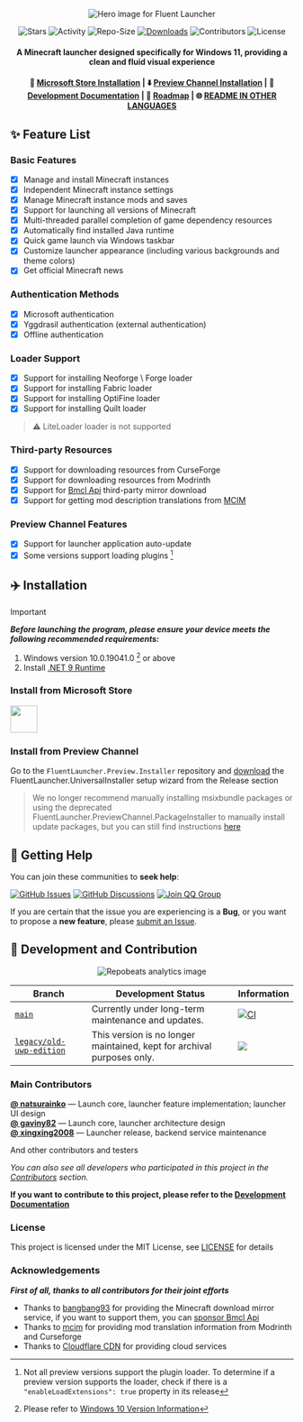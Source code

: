 <div align="center">

![Hero image for Fluent Launcher](../docs/images/Hero_Image.png)

![Stars](https://img.shields.io/github/stars/Xcube-Studio/Natsurainko.FluentLauncher)
![Activity](https://img.shields.io/github/commit-activity/y/Xcube-Studio/Natsurainko.FluentLauncher)
![Repo-Size](https://img.shields.io/github/repo-size/Xcube-Studio/Natsurainko.FluentLauncher)
[![Downloads](https://img.shields.io/github/downloads/Xcube-Studio/Natsurainko.FluentLauncher/total?style=social&logo=github)](https://github.com/Xcube-Studio/Natsurainko.FluentLauncher/releases/latest)
![Contributors](https://img.shields.io/github/contributors/Xcube-Studio/Natsurainko.FluentLauncher)
![License](https://img.shields.io/badge/license-MIT-yellow)

#### A Minecraft launcher designed specifically for Windows 11, providing a clean and fluid visual experience
#### 🏪 [Microsoft Store Installation](https://apps.microsoft.com/detail/Natsurianko.FluentLauncher/9p4nqqxq942p) | ⬇️ [Preview Channel Installation](https://github.com/Xcube-Studio/FluentLauncher.Preview.Installer) | 🔧 [Development Documentation](https://github.com/Xcube-Studio/Natsurainko.FluentLauncher/wiki/%23-%E5%BC%80%E5%8F%91) | 🚧 [Roadmap](https://github.com/Xcube-Studio/Natsurainko.FluentLauncher/wiki/%E5%BC%80%E5%8F%91%EF%BC%9A%E8%B7%AF%E7%BA%BF%E5%9B%BE) | 🌐 [README IN OTHER LANGUAGES](README_index.md)

</div>

## ✨ Feature List

### Basic Features
+ [x] Manage and install Minecraft instances
+ [x] Independent Minecraft instance settings
+ [x] Manage Minecraft instance mods and saves
+ [x] Support for launching all versions of Minecraft
+ [x] Multi-threaded parallel completion of game dependency resources
+ [x] Automatically find installed Java runtime
+ [x] Quick game launch via Windows taskbar
+ [x] Customize launcher appearance (including various backgrounds and theme colors)
+ [x] Get official Minecraft news

### Authentication Methods
+ [x] Microsoft authentication
+ [x] Yggdrasil authentication (external authentication)
+ [x] Offline authentication

### Loader Support
+ [x] Support for installing Neoforge \ Forge loader
+ [x] Support for installing Fabric loader
+ [x] Support for installing OptiFine loader
+ [x] Support for installing Quilt loader
> ⚠️ LiteLoader loader is not supported

### Third-party Resources
+ [x] Support for downloading resources from CurseForge
+ [x] Support for downloading resources from Modrinth
+ [x] Support for [Bmcl Api](https://bmclapidoc.bangbang93.com/) third-party mirror download
+ [x] Support for getting mod description translations from [MCIM](https://github.com/mcmod-info-mirror/mcim-api)

### Preview Channel Features
+ [x] Support for launcher application auto-update
+ [x] Some versions support loading plugins [^1]

## ✈️ Installation

> [!IMPORTANT] 
> _**Before launching the program, please ensure your device meets the following recommended requirements:**_  
> 
> 1. Windows version 10.0.19041.0 [^2] or above  
> 2. Install [.NET 9 Runtime](https://dotnet.microsoft.com/zh-cn/download/dotnet/9.0)

### Install from Microsoft Store
<a href="https://apps.microsoft.com/detail/Natsurianko.FluentLauncher/9p4nqqxq942p"><img src="https://get.microsoft.com/images/en-us%20dark.svg" height="48"/> </a>

### Install from Preview Channel
Go to the `FluentLauncher.Preview.Installer` repository and [download](https://github.com/Xcube-Studio/FluentLauncher.Preview.Installer) the FluentLauncher.UniversalInstaller setup wizard from the Release section

> We no longer recommend manually installing msixbundle packages or using the deprecated FluentLauncher.PreviewChannel.PackageInstaller to manually install update packages, but you can still find instructions [here](https://github.com/Xcube-Studio/Natsurainko.FluentLauncher/wiki/%E5%85%B3%E4%BA%8E%EF%BC%9A%E6%89%8B%E5%8A%A8%E5%AE%89%E8%A3%85%E9%A2%84%E8%A7%88%E7%89%88%E5%90%AF%E5%8A%A8%E5%99%A8%E5%8C%85)

## 💬 Getting Help

You can join these communities to **seek help**:

[![GitHub Issues](https://img.shields.io/github/issues-search/Xcube-Studio/Natsurainko.FluentLauncher?query=is%3Aopen&logo=github&label=Issues&color=%233fb950)](https://github.com/Xcube-Studio/Natsurainko.FluentLauncher/issues)
[![GitHub Discussions](https://img.shields.io/github/discussions/Xcube-Studio/Natsurainko.FluentLauncher?&logo=Github&label=Discussions)](https://github.com/Xcube-Studio/Natsurainko.FluentLauncher/discussions)
[![Join QQ Group](https://img.shields.io/badge/QQ_%E7%BE%A4-Xcube_Studio-%230066cc?logo=TencentQQ)](https://qm.qq.com/q/wAo0DKH4xa)

If you are certain that the issue you are experiencing is a **Bug**, or you want to propose a **new feature**, please [submit an Issue](https://github.com/Xcube-Studio/Natsurainko.FluentLauncher/issues/new/choose).

## 🔧 Development and Contribution

<div align="center">

![Repobeats analytics image](https://repobeats.axiom.co/api/embed/0dcf1b6a60fa8c1c6cefe6042c482f59d2d60538.svg)

</div>

| Branch | Development Status | Information |
| --- | --- | --- |
| [`main`](https://github.com/Xcube-Studio/Natsurainko.FluentLauncher) | Currently under long-term maintenance and updates. | [![CI](https://github.com/Xcube-Studio/Natsurainko.FluentLauncher/actions/workflows/ci.yml/badge.svg)](https://github.com/Xcube-Studio/Natsurainko.FluentLauncher/actions/workflows/ci.yml) |
| [`legacy/old-uwp-edition`](https://github.com/Xcube-Studio/Natsurainko.FluentLauncher/tree/legacy/old-uwp-edition) | This version is no longer maintained, kept for archival purposes only.| ![](https://img.shields.io/badge/Legacy-Stopped-red) |

### Main Contributors

**[@ natsurainko](https://github.com/natsurainko)** — Launch core, launcher feature implementation; launcher UI design  
**[@ gaviny82](https://github.com/gaviny82)** — Launch core, launcher architecture design  
**[@ xingxing2008](https://github.com/xingxing2008)** — Launcher release, backend service maintenance  

And other contributors and testers  

*You can also see all developers who participated in this project in the [Contributors](https://github.com/Xcube-Studio/Natsurainko.FluentLauncher/contributors) section.*

**If you want to contribute to this project, please refer to the [Development Documentation](https://github.com/Xcube-Studio/Natsurainko.FluentLauncher/wiki/%23-%E5%BC%80%E5%8F%91)**

### License

This project is licensed under the MIT License, see [LICENSE](../LICENSE) for details  

### Acknowledgements

_**First of all, thanks to all contributors for their joint efforts**_  

- Thanks to [bangbang93](https://github.com/bangbang93) for providing the Minecraft download mirror service, if you want to support them, you can [sponsor Bmcl Api](https://afdian.com/@bangbang93)  
- Thanks to [mcim](https://github.com/mcmod-info-mirror/mcim-api) for providing mod translation information from Modrinth and Curseforge  
- Thanks to [Cloudflare CDN](https://www.cloudflare.com) for providing cloud services


[^1]: Not all preview versions support the plugin loader. To determine if a preview version supports the loader, check if there is a `"enableLoadExtensions": true` property in its release
[^2]: Please refer to [Windows 10 Version Information](https://learn.microsoft.com/zh-cn/windows/release-health/release-information)